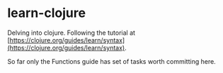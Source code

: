 # learn-clojure

Delving into clojure. Following the tutorial at [https://clojure.org/guides/learn/syntax](https://clojure.org/guides/learn/syntax).

So far only the Functions guide has set of tasks worth committing here.
